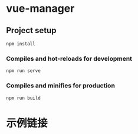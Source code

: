 # vue-manager

## Project setup
```
npm install
```

### Compiles and hot-reloads for development
```
npm run serve
```

### Compiles and minifies for production
```
npm run build
```


# 示例链接

<!-- [示例链接](https://www.csdn.net) -->
